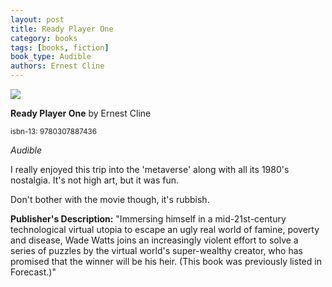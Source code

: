 ```yaml
---
layout: post
title: Ready Player One
category: books
tags: [books, fiction]
book_type: Audible
authors: Ernest Cline
---
```


<img src="https://i.gr-assets.com/images/S/compressed.photo.goodreads.com/books/1536097988l/12382340.jpg"/>

**Ready Player One** by Ernest Cline

<sup>isbn-13: 9780307887436</sup>

*Audible*

I really enjoyed this trip into the 'metaverse' along with all its 1980's
nostalgia. It's not high art, but it was fun.

Don't bother with the movie though, it's rubbish.

**Publisher's Description:**
"Immersing himself in a mid-21st-century technological virtual utopia to
escape an ugly real world of famine, poverty and disease, Wade Watts joins
an increasingly violent effort to solve a series of puzzles by the virtual
world's super-wealthy creator, who has promised that the winner will be his
heir. (This book was previously listed in Forecast.)"

